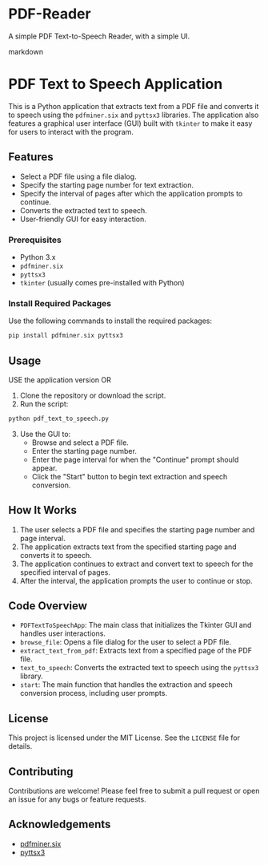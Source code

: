 # PDF-Reader
A simple PDF Text-to-Speech Reader, with a simple UI.



markdown
# PDF Text to Speech Application

This is a Python application that extracts text from a PDF file and converts it to speech using the `pdfminer.six` and `pyttsx3` libraries. The application also features a graphical user interface (GUI) built with `tkinter` to make it easy for users to interact with the program.

## Features

- Select a PDF file using a file dialog.
- Specify the starting page number for text extraction.
- Specify the interval of pages after which the application prompts to continue.
- Converts the extracted text to speech.
- User-friendly GUI for easy interaction.

### Prerequisites

- Python 3.x
- `pdfminer.six`
- `pyttsx3`
- `tkinter` (usually comes pre-installed with Python)

### Install Required Packages

Use the following commands to install the required packages:

```sh
pip install pdfminer.six pyttsx3
```

## Usage
USE the application version 
OR
1. Clone the repository or download the script.
2. Run the script:

```sh
python pdf_text_to_speech.py
```

3. Use the GUI to:
   - Browse and select a PDF file.
   - Enter the starting page number.
   - Enter the page interval for when the "Continue" prompt should appear.
   - Click the "Start" button to begin text extraction and speech conversion.

## How It Works

1. The user selects a PDF file and specifies the starting page number and page interval.
2. The application extracts text from the specified starting page and converts it to speech.
3. The application continues to extract and convert text to speech for the specified interval of pages.
4. After the interval, the application prompts the user to continue or stop.

## Code Overview

- `PDFTextToSpeechApp`: The main class that initializes the Tkinter GUI and handles user interactions.
- `browse_file`: Opens a file dialog for the user to select a PDF file.
- `extract_text_from_pdf`: Extracts text from a specified page of the PDF file.
- `text_to_speech`: Converts the extracted text to speech using the `pyttsx3` library.
- `start`: The main function that handles the extraction and speech conversion process, including user prompts.

## License

This project is licensed under the MIT License. See the `LICENSE` file for details.

## Contributing

Contributions are welcome! Please feel free to submit a pull request or open an issue for any bugs or feature requests.

## Acknowledgements

- [pdfminer.six](https://github.com/pdfminer/pdfminer.six)
- [pyttsx3](https://pyttsx3.readthedocs.io/en/latest/)

